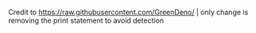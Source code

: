 Credit to https://raw.githubusercontent.com/GreenDeno/ | only change is removing the print statement to avoid detection
